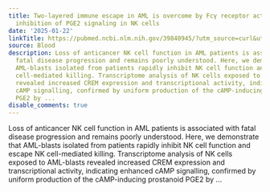 ```yaml
---
title: Two-layered immune escape in AML is overcome by Fcγ receptor activation and
  inhibition of PGE2 signaling in NK cells
date: '2025-01-22'
linkTitle: https://pubmed.ncbi.nlm.nih.gov/39840945/?utm_source=curl&utm_medium=rss&utm_campaign=journals&utm_content=7603509&fc=None&ff=20250123170657&v=2.18.0.post9+e462414
source: Blood
description: Loss of anticancer NK cell function in AML patients is associated with
  fatal disease progression and remains poorly understood. Here, we demonstrate that
  AML-blasts isolated from patients rapidly inhibit NK cell function and escape NK
  cell-mediated killing. Transcriptome analysis of NK cells exposed to AML-blasts
  revealed increased CREM expression and transcriptional activity, indicating enhanced
  cAMP signalling, confirmed by uniform production of the cAMP-inducing prostanoid
  PGE2 by ...
disable_comments: true
---
```

Loss of anticancer NK cell function in AML patients is associated with fatal disease progression and remains poorly understood. Here, we demonstrate that AML-blasts isolated from patients rapidly inhibit NK cell function and escape NK cell-mediated killing. Transcriptome analysis of NK cells exposed to AML-blasts revealed increased CREM expression and transcriptional activity, indicating enhanced cAMP signalling, confirmed by uniform production of the cAMP-inducing prostanoid PGE2 by ...